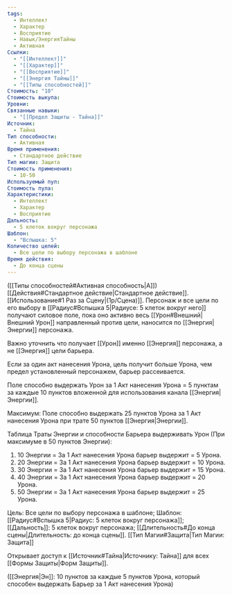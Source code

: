 ```yaml
---
tags:
  - Интеллект
  - Характер
  - Восприятие
  - Навык/ЭнергияТайны
  - Активная
Ссылки:
  - "[[Интеллект]]"
  - "[[Характер]]"
  - "[[Восприятие]]"
  - "[[Энергия Тайны]]"
  - "[[Типы способностей]]"
Стоимость: "10"
Стоимость выкупа: 
Уровни: 
Связанные навыки:
  - "[[Предел Защиты - Тайна]]"
Источник:
  - Тайна
Тип способности:
  - Активная
Время применения:
  - Стандартное действие
Тип магии: Защита
Стоимость применения:
  - 10-50
Используемый пул: 
Стоимость пула: 
Характеристики:
  - Интеллект
  - Характер
  - Восприятие
Дальность:
  - 5 клеток вокруг персонажа
Шаблон:
  - "Вспышка: 5"
Количество целей:
  - Все цели по выбору персонажа в шаблоне
Время действия:
  - До конца сцены
---
```

([[Типы способностей#Активная способность|А]]) [[Действия#Стандартное действие|Стандартное действие]]. [[Использование#1 Раз за Сцену|(1р/Сцена)]]. Персонаж и все цели по его выбору в  [[Радиус#Вспышка 5|Радиусе: 5 клеток вокруг него]] получают силовое поле, пока оно активно весь [[Урон#Внешний|Внешний Урон]] направленный против цели, наносится по [[Энергия|Энергии]] персонажа.

Важно уточнить что получает [[Урон]] именно [[Энергия]] персонажа, а не [[Энергия]] цели барьера. 

Если за один акт нанесения Урона, цель получит больше Урона, чем предел установленный персонажем, барьер рассеивается.

Поле способно выдержать Урон за 1 Акт нанесения Урона = 5 пунктам за каждые 10 пунктов вложенной для использования канала [[Энергия|Энергии]]. 

Максимум: Поле способно выдержать 25 пунктов Урона за 1 Акт нанесения Урона при трате 50 пунктов [[Энергия|Энергии]].

Таблица Траты Энергии и способности Барьера выдерживать Урон
(При максимуме в 50 пунктов Энергии):

1. 10 Энергии = За 1 Акт нанесения Урона барьер выдержит = 5 Урона.
2. 20 Энергии = За 1 Акт нанесения Урона барьер выдержит = 10 Урона.
3. 30 Энергии = За 1 Акт нанесения Урона барьер выдержит = 15 Урона.
4. 40 Энергии = За 1 Акт нанесения Урона барьер выдержит = 20 Урона.
5. 50 Энергии = За 1 Акт нанесения Урона барьер выдержит = 25 Урона.

Цель: Все цели по выбору персонажа в шаблоне; Шаблон: [[Радиус#Вспышка 5|Радиус: 5 клеток вокруг персонажа]]; [[Дальность]]: 5 клеток вокруг персонажа; [[Длительность#До конца сцены|Длительность: до конца сцены]]. [[Тип Магии#Защита|Тип Магии: Защита]]

Открывает доступ к [[Источник#Тайна|Источнику: Тайна]] для всех [[Формы Защиты|Форм Защиты]]. 

([[Энергия|Эн]]: 10 пунктов за каждые 5 пунктов Урона, который способен выдержать Барьер за 1 Акт нанесения Урона)